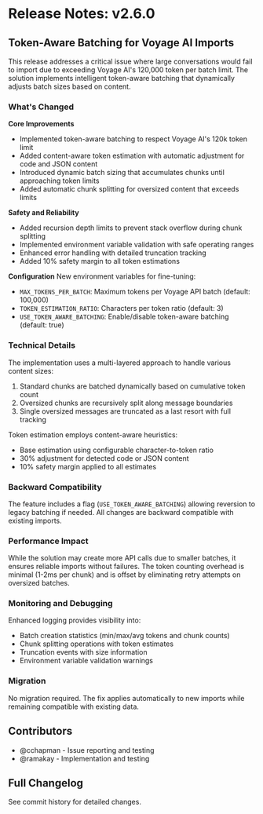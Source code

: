 # Release Notes: v2.6.0

## Token-Aware Batching for Voyage AI Imports

This release addresses a critical issue where large conversations would fail to import due to exceeding Voyage AI's 120,000 token per batch limit. The solution implements intelligent token-aware batching that dynamically adjusts batch sizes based on content.

### What's Changed

**Core Improvements**
- Implemented token-aware batching to respect Voyage AI's 120k token limit
- Added content-aware token estimation with automatic adjustment for code and JSON content
- Introduced dynamic batch sizing that accumulates chunks until approaching token limits
- Added automatic chunk splitting for oversized content that exceeds limits

**Safety and Reliability**
- Added recursion depth limits to prevent stack overflow during chunk splitting
- Implemented environment variable validation with safe operating ranges
- Enhanced error handling with detailed truncation tracking
- Added 10% safety margin to all token estimations

**Configuration**
New environment variables for fine-tuning:
- `MAX_TOKENS_PER_BATCH`: Maximum tokens per Voyage API batch (default: 100,000)
- `TOKEN_ESTIMATION_RATIO`: Characters per token ratio (default: 3)
- `USE_TOKEN_AWARE_BATCHING`: Enable/disable token-aware batching (default: true)

### Technical Details

The implementation uses a multi-layered approach to handle various content sizes:
1. Standard chunks are batched dynamically based on cumulative token count
2. Oversized chunks are recursively split along message boundaries
3. Single oversized messages are truncated as a last resort with full tracking

Token estimation employs content-aware heuristics:
- Base estimation using configurable character-to-token ratio
- 30% adjustment for detected code or JSON content
- 10% safety margin applied to all estimates

### Backward Compatibility

The feature includes a flag (`USE_TOKEN_AWARE_BATCHING`) allowing reversion to legacy batching if needed. All changes are backward compatible with existing imports.

### Performance Impact

While the solution may create more API calls due to smaller batches, it ensures reliable imports without failures. The token counting overhead is minimal (1-2ms per chunk) and is offset by eliminating retry attempts on oversized batches.

### Monitoring and Debugging

Enhanced logging provides visibility into:
- Batch creation statistics (min/max/avg tokens and chunk counts)
- Chunk splitting operations with token estimates
- Truncation events with size information
- Environment variable validation warnings

### Migration

No migration required. The fix applies automatically to new imports while remaining compatible with existing data.

## Contributors
- @cchapman - Issue reporting and testing
- @ramakay - Implementation and testing

## Full Changelog
See commit history for detailed changes.
